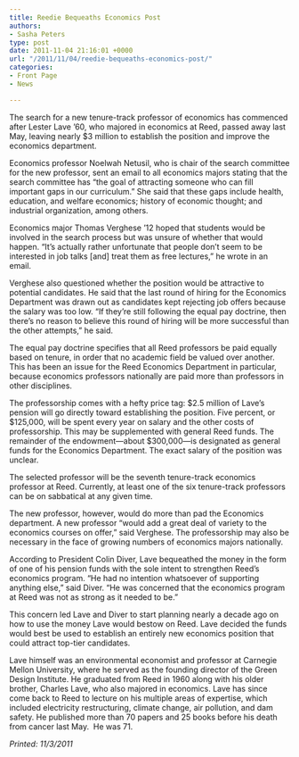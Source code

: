 ```yaml
---
title: Reedie Bequeaths Economics Post
authors:
- Sasha Peters
type: post
date: 2011-11-04 21:16:01 +0000
url: "/2011/11/04/reedie-bequeaths-economics-post/"
categories:
- Front Page
- News

---
```

The search for a new tenure-track professor of economics has commenced after Lester Lave ’60, who majored in economics at Reed, passed away last May, leaving nearly $3 million to establish the position and improve the economics department.

Economics professor Noelwah Netusil, who is chair of the search committee for the new professor, sent an email to all economics majors stating that the search committee has “the goal of attracting someone who can fill important gaps in our curriculum.” She said that these gaps include health, education, and welfare economics; history of economic thought; and industrial organization, among others.

Economics major Thomas Verghese ’12 hoped that students would be involved in the search process but was unsure of whether that would happen. “It’s actually rather unfortunate that people don’t seem to be interested in job talks [and] treat them as free lectures,” he wrote in an email.

Verghese also questioned whether the position would be attractive to potential candidates. He said that the last round of hiring for the Economics Department was drawn out as candidates kept rejecting job offers because the salary was too low. “If they&#8217;re still following the equal pay doctrine, then there&#8217;s no reason to believe this round of hiring will be more successful than the other attempts,” he said.

The equal pay doctrine specifies that all Reed professors be paid equally based on tenure, in order that no academic field be valued over another. This has been an issue for the Reed Economics Department in particular, because economics professors nationally are paid more than professors in other disciplines.

The professorship comes with a hefty price tag: $2.5 million of Lave’s pension will go directly toward establishing the position. Five percent, or $125,000, will be spent every year on salary and the other costs of professorship. This may be supplemented with general Reed funds. The remainder of the endowment—about $300,000—is designated as general funds for the Economics Department. The exact salary of the position was unclear.

The selected professor will be the seventh tenure-track economics professor at Reed. Currently, at least one of the six tenure-track professors can be on sabbatical at any given time.

The new professor, however, would do more than pad the Economics department. A new professor “would add a great deal of variety to the economics courses on offer,” said Verghese. The professorship may also be necessary in the face of growing numbers of economics majors nationally.

According to President Colin Diver, Lave bequeathed the money in the form of one of his pension funds with the sole intent to strengthen Reed’s economics program. “He had no intention whatsoever of supporting anything else,” said Diver. “He was concerned that the economics program at Reed was not as strong as it needed to be.”

This concern led Lave and Diver to start planning nearly a decade ago on how to use the money Lave would bestow on Reed. Lave decided the funds would best be used to establish an entirely new economics position that could attract top-tier candidates.

Lave himself was an environmental economist and professor at Carnegie Mellon University, where he served as the founding director of the Green Design Institute. He graduated from Reed in 1960 along with his older brother, Charles Lave, who also majored in economics. Lave has since come back to Reed to lecture on his multiple areas of expertise, which included electricity restructuring, climate change, air pollution, and dam safety. He published more than 70 papers and 25 books before his death from cancer last May.  He was 71.

_Printed: 11/3/2011_